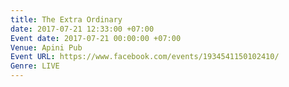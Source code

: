 ```yaml
---
title: The Extra Ordinary
date: 2017-07-21 12:33:00 +07:00
Event date: 2017-07-21 00:00:00 +07:00
Venue: Apini Pub
Event URL: https://www.facebook.com/events/1934541150102410/
Genre: LIVE
---
```


